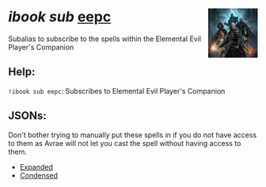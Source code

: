 <h1><i>ibook sub</i> <u>eepc</u><img align="right" src="../../../../Images/eepc.png" width="100px"></h1>

Subalias to subscribe to the spells within the Elemental Evil Player's Companion

## Help:
`!ibook sub eepc`: Subscribes to Elemental Evil Player's Companion

## JSONs:
Don't bother trying to manually put these spells in if you do not have access to them as Avrae will not let you cast the spell without having access to them.

- [Expanded](https://raw.githubusercontent.com/SethHartman13/Magic-Book-Library/main/Code/Aliases/ibook/sub/eepc/jsons/elemental_evil_players_companion.json)
- [Condensed](https://raw.githubusercontent.com/SethHartman13/Magic-Book-Library/main/Code/Aliases/ibook/sub/eepc/jsons/eepc.json)